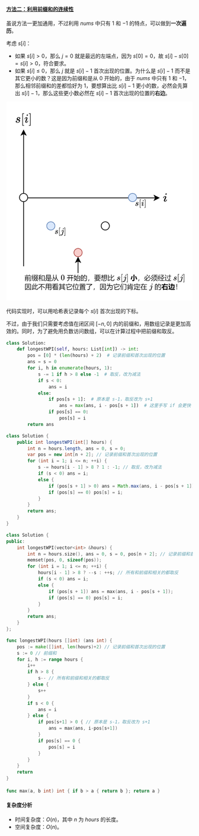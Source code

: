 ﻿#### [方法二：利用前缀和的连续性](https://leetcode.cn/problems/longest-well-performing-interval/solutions/2110211/liang-chong-zuo-fa-liang-zhang-tu-miao-d-hysl/)

虽说方法一更加通用，不过利用 $nums$ 中只有 $1$ 和 $-1$ 的特点，可以做到**一次遍历**。

考虑 $s[i]$：

-   如果 $s[i] > 0$，那么 $j = 0$ 就是最远的左端点，因为 $s[0] = 0$，故 $s[i] - s[0] = s[i] > 0$，符合要求。
-   如果 $s[i] \le 0$，那么 $j$ 就是 $s[i]-1$ 首次出现的位置。为什么是 $s[i]-1$ 而不是其它更小的数？这是因为前缀和是从 $0$ 开始的，由于 $nums$ 中只有 $1$ 和 $-1$，那么相邻前缀和的差都恰好为 $1$，要想算出比 $s[i]-1$ 更小的数，必然会先算出 $s[i]-1$，那么这些更小数必然在 $s[i]-1$ 首次出现的位置的**右边**。

![](./assets/img/Solution1124_6_01.png)

代码实现时，可以用哈希表记录每个 $s[i]$ 首次出现的下标。

不过，由于我们只需要考虑值在闭区间 $[-n, 0]$ 内的前缀和，用数组记录是更加高效的。同时，为了避免用负数访问数组，可以在计算过程中把前缀和取反。

```python
class Solution:
    def longestWPI(self, hours: List[int]) -> int:
        pos = [0] * (len(hours) + 2)  # 记录前缀和首次出现的位置
        ans = s = 0
        for i, h in enumerate(hours, 1):
            s -= 1 if h > 8 else -1  # 取反，改为减法
            if s < 0:
                ans = i
            else:
                if pos[s + 1]:  # 原本是 s-1，取反改为 s+1
                    ans = max(ans, i - pos[s + 1])  # 这里手写 if 会更快
                if pos[s] == 0:
                    pos[s] = i
        return ans
```

```java
class Solution {
    public int longestWPI(int[] hours) {
        int n = hours.length, ans = 0, s = 0;
        var pos = new int[n + 2]; // 记录前缀和首次出现的位置
        for (int i = 1; i <= n; ++i) {
            s -= hours[i - 1] > 8 ? 1 : -1; // 取反，改为减法
            if (s < 0) ans = i;
            else {
                if (pos[s + 1] > 0) ans = Math.max(ans, i - pos[s + 1]);
                if (pos[s] == 0) pos[s] = i;
            }
        }
        return ans;
    }
}
```

```cpp
class Solution {
public:
    int longestWPI(vector<int> &hours) {
        int n = hours.size(), ans = 0, s = 0, pos[n + 2]; // 记录前缀和首次出现的位置
        memset(pos, 0, sizeof(pos));
        for (int i = 1; i <= n; ++i) {
            hours[i - 1] > 8 ? --s : ++s; // 所有和前缀和相关的都取反
            if (s < 0) ans = i;
            else {
                if (pos[s + 1]) ans = max(ans, i - pos[s + 1]);
                if (pos[s] == 0) pos[s] = i;
            }
        }
        return ans;
    }
};
```

```go
func longestWPI(hours []int) (ans int) {
    pos := make([]int, len(hours)+2) // 记录前缀和首次出现的位置
    s := 0 // 前缀和
    for i, h := range hours {
        i++
        if h > 8 {
            s-- // 所有和前缀和相关的都取反
        } else {
            s++
        }
        if s < 0 {
            ans = i
        } else {
            if pos[s+1] > 0 { // 原本是 s-1，取反改为 s+1
                ans = max(ans, i-pos[s+1])
            }
            if pos[s] == 0 {
                pos[s] = i
            }
        }
    }
    return
}

func max(a, b int) int { if b > a { return b }; return a }
```

#### 复杂度分析

-   时间复杂度：$O(n)$，其中 $n$ 为 $hours$ 的长度。
-   空间复杂度：$O(n)$。
